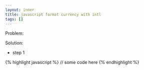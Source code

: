 ```yaml
---
layout: inner
title: javascript format currency with intl
tags: []
---
```

Problem: 

Solution:

* step 1

{% highlight javascript %}
// some code here
{% endhighlight %}